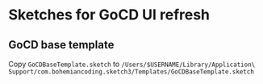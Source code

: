 # Sketches for GoCD UI refresh

## GoCD base template

Copy `GoCDBaseTemplate.sketch` to `/Users/$USERNAME/Library/Application\ Support/com.bohemiancoding.sketch3/Templates/GoCDBaseTemplate.sketch`